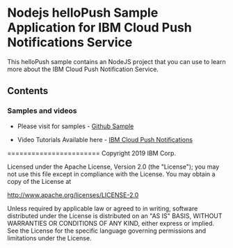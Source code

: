 # Nodejs helloPush Sample Application for IBM Cloud Push Notifications Service

This helloPush sample contains an NodeJS project that you can use to learn more about the IBM Cloud Push Notification Service.

## Contents


### Samples and videos

* Please visit for samples - [Github Sample](https://github.com/ibm-bluemix-mobile-services/bms-samples-swift-hellopush)

* Video Tutorials Available here - [IBM Cloud Push Notifications](https://www.youtube.com/channel/UCRr2Wou-z91fD6QOYtZiHGA)

=======================
Copyright 2019 IBM Corp.

Licensed under the Apache License, Version 2.0 (the "License");
you may not use this file except in compliance with the License.
You may obtain a copy of the License at

http://www.apache.org/licenses/LICENSE-2.0

Unless required by applicable law or agreed to in writing, software
distributed under the License is distributed on an "AS IS" BASIS,
WITHOUT WARRANTIES OR CONDITIONS OF ANY KIND, either express or implied.
See the License for the specific language governing permissions and
limitations under the License.